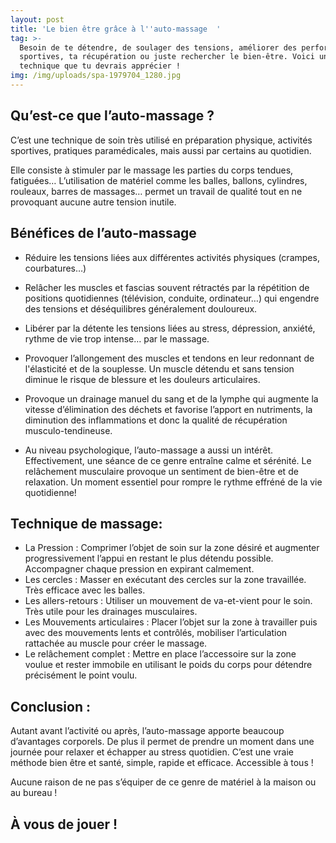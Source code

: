 ```yaml
---
layout: post
title: 'Le bien être grâce à l''auto-massage  '
tag: >-
  Besoin de te détendre, de soulager des tensions, améliorer des performances
  sportives, ta récupération ou juste rechercher le bien-être. Voici une
  technique que tu devrais apprécier !
img: /img/uploads/spa-1979704_1280.jpg
---
```

## Qu’est-ce que l’auto-massage ?

C’est une technique de soin très utilisé en préparation physique, activités sportives, pratiques paramédicales, mais aussi par certains au quotidien.

Elle consiste à stimuler par le massage les parties du corps tendues, fatiguées… L’utilisation de matériel comme les balles, ballons, cylindres, rouleaux, barres de massages… permet un travail de qualité tout en ne provoquant aucune autre tension inutile.

## Bénéfices de l’auto-massage

- Réduire les tensions liées aux différentes activités physiques (crampes, courbatures…)

- Relâcher les muscles et fascias souvent rétractés par la répétition de positions quotidiennes (télévision, conduite, ordinateur…) qui engendre des tensions et déséquilibres généralement douloureux.

- Libérer par la détente les tensions liées au stress, dépression, anxiété, rythme de vie trop intense… par le massage.

- Provoquer l’allongement des muscles et tendons en leur redonnant de l'élasticité et de la souplesse. Un muscle détendu et sans tension diminue le risque de blessure et les douleurs articulaires.

- Provoque un drainage manuel du sang et de la lymphe qui augmente la vitesse d’élimination des déchets et favorise l’apport en nutriments, la diminution des inflammations et donc la qualité de récupération musculo-tendineuse.

- Au niveau psychologique, l’auto-massage a aussi un intérêt. Effectivement, une séance de ce genre entraîne calme et sérénité. Le relâchement musculaire provoque un sentiment de bien-être et de relaxation. Un moment essentiel pour rompre le rythme effréné de la vie quotidienne!

## Technique de massage:

* La Pression : Comprimer l’objet de soin sur la zone désiré et augmenter progressivement l’appui en restant le plus détendu possible. Accompagner chaque pression en expirant calmement.
* Les cercles : Masser en exécutant des cercles sur la zone travaillée. Très efficace avec les balles.
* Les allers-retours : Utiliser un mouvement de va-et-vient pour le soin. Très utile pour les drainages musculaires.
* Les Mouvements articulaires : Placer l’objet sur la zone à travailler puis avec des mouvements lents et contrôlés, mobiliser l’articulation rattachée au muscle pour créer le massage.
* Le relâchement complet : Mettre en place l’accessoire sur la zone voulue et rester immobile en utilisant le poids du corps pour détendre précisément le point voulu.

## Conclusion :

Autant avant l’activité ou après, l’auto-massage apporte beaucoup d’avantages corporels. De plus il permet de prendre un moment dans une journée pour relaxer et échapper au stress quotidien. C’est une vraie méthode bien être et santé, simple, rapide et efficace. Accessible à tous !

Aucune raison de ne pas s’équiper de ce genre de matériel à la maison ou au bureau !

## À vous de jouer !
